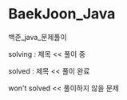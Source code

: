 # BaekJoon_Java
백준_java_문제풀이

solving : 제목    << 풀이 중

solved : 제목     << 풀이 완료

won't solved      << 풀이하지 않을 문제
